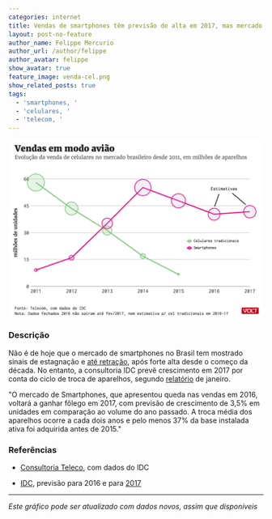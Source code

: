 ```yaml
---
categories: internet
title: Vendas de smartphones têm previsão de alta em 2017, mas mercado já parece maduro
layout: post-no-feature
author_name: Felippe Mercurio
author_url: /author/felippe
author_avatar: felippe
show_avatar: true
feature_image: venda-cel.png
show_related_posts: true
tags:
  - 'smartphones, '
  - 'celulares, '
  - 'telecom, '
---
```


![Grafico celulares](/graf/venda-cel.png)

### Descrição

Não é de hoje que o mercado de smartphones no Brasil tem mostrado sinais de estagnação e [até retração](http://br.reuters.com/article/internetNews/idBRKCN0WG2CA), após forte alta desde o começo da década. No entanto, a consultoria IDC prevê crescimento em 2017 por conta do ciclo de troca de aparelhos, segundo [relatório](http://br.idclatin.com/releases/news.aspx?id=2129) de janeiro.

"O mercado de Smartphones, que apresentou queda nas vendas em 2016, voltará a ganhar fôlego em 2017, com previsão de crescimento de 3,5% em unidades em comparação ao volume do ano passado. A troca média dos aparelhos ocorre a cada dois anos e pelo menos 37% da base instalada ativa foi adquirida antes de 2015."

### Referências

- [Consultoria Teleco](http://www.teleco.com.br/smartphone.asp), com dados do IDC

- [IDC](http://br.idclatin.com/releases/news.aspx?id=2083), previsão para 2016 e para [2017](http://br.idclatin.com/releases/news.aspx?id=2129)

---

*Este gráfico pode ser atualizado com dados novos, assim que disponíveis*
